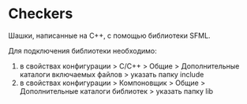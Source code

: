 # Checkers
Шашки, написанные на С++, с помощью библиотеки SFML.

Для подключения библиотеки необходимо:
1. в свойствах конфигурации > C/C++ > Общие > Дополнительные каталоги включаемых файлов > указать папку include
2. в свойствах конфигурации > Компоновщик > Общие > Дополнительные  каталоги библиотек > указать папку lib
